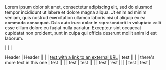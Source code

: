 

<!-- wp:paragraph -->

Lorem ipsum dolor sit amet, consectetur adipiscing elit, sed do eiusmod tempor incididunt ut labore et dolore magna aliqua. Ut enim ad minim veniam, quis nostrud exercitation ullamco laboris nisi ut aliquip ex ea commodo consequat. Duis aute irure dolor in reprehenderit in voluptate velit esse cillum dolore eu fugiat nulla pariatur. Excepteur sint occaecat cupidatat non proident, sunt in culpa qui officia deserunt mollit anim id est laborum.

<!-- /wp:paragraph -->

<!-- wp:table {"className":"is-style-stripes"} -->

|
| |

 Header | Header ||
| |
 [test with a link to an external URL](http://google.com) | test ||
| |
 there's more text in this one | test ||
| |
 test | test ||
| |
 test | test ||
| |
 test | test |

<!-- /wp:table -->

